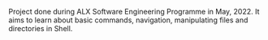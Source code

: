 Project done during ALX Software Engineering Programme in May, 2022. It aims to learn about basic commands, navigation, manipulating files and directories in Shell.
